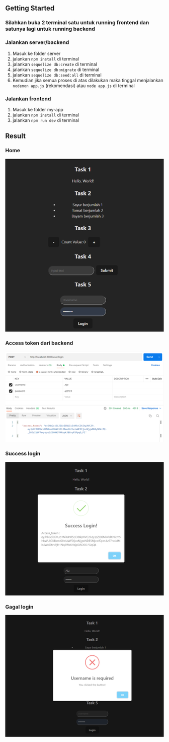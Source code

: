 ## Getting Started

### Silahkan buka 2 terminal satu untuk running frontend dan satunya lagi untuk running backend

### Jalankan server/backend

1. Masuk ke folder server
2. jalankan `npm install` di terminal
3. jalankan `sequelize db:create` di terminal
4. jalankan `sequelize db:migrate` di terminal
5. jalankan `sequelize db:seed:all` di terminal
6. Kemudian jika semua proses di atas dilakukan maka tinggal menjalankan `nodemon app.js` (rekomendasi) atau `node app.js` di terminal

### Jalankan frontend

1. Masuk ke folder my-app
2. jalankan `npm install` di terminal
3. jalankan `npm run dev` di terminal

## Result

### Home

![Employee data](https://github.com/hendryagustiawan/OTOMO/blob/master/Screenshot%202023-04-02%20150556.png "Home")

### Access token dari backend

![Employee data](https://github.com/hendryagustiawan/OTOMO/blob/master/Screenshot%202023-04-02%20102845.png "Access Token")

### Success login

![Employee data](https://github.com/hendryagustiawan/OTOMO/blob/master/Screenshot%202023-04-02%20150803.png "Success Login")

### Gagal login

![Employee data](https://github.com/hendryagustiawan/OTOMO/blob/master/Screenshot%202023-04-02%20150633.png "Gagal Login")
